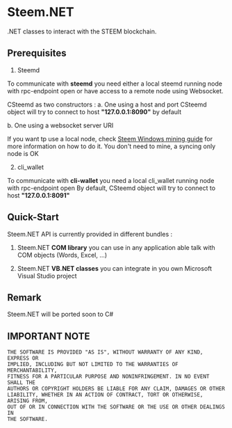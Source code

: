 # Steem.NET

.NET classes to interact with the STEEM blockchain.

## Prerequisites

1. Steemd 

To communicate with **steemd** you need either a local steemd running node with  rpc-endpoint open or have access to a remote node using Websocket.

CSteemd as two constructors :
a. One  using a host and port
   CSteemd object will try to connect to host **"127.0.0.1:8090"** by default
   
b. One using a websocket server URI

If you want tp use a local node, check [Steem Windows mining guide](https://steemit.com/steem/@bitcube/steem-mining-in-microsoft-windows-a-miner-s-guide-part-2) for more information on how to do it.
You don't need to mine, a  syncing only node is OK

2. cli_wallet
 
To communicate with **cli-wallet** you need a local cli_wallet running node with  rpc-endpoint open
By default, CSteemd object will try to connect to host **"127.0.0.1:8091"**

## Quick-Start

Steem.NET API is currently provided in different bundles :

1. Steem.NET **COM library** you can use in any application able talk with COM objects (Words, Excel, ...)

2. Steem.NET **VB.NET classes** you can integrate in you own Microsoft Visual Studio project

## Remark
Steem.NET will be ported soon to C#

## IMPORTANT NOTE

    THE SOFTWARE IS PROVIDED "AS IS", WITHOUT WARRANTY OF ANY KIND, EXPRESS OR
    IMPLIED, INCLUDING BUT NOT LIMITED TO THE WARRANTIES OF MERCHANTABILITY,
    FITNESS FOR A PARTICULAR PURPOSE AND NONINFRINGEMENT. IN NO EVENT SHALL THE
    AUTHORS OR COPYRIGHT HOLDERS BE LIABLE FOR ANY CLAIM, DAMAGES OR OTHER
    LIABILITY, WHETHER IN AN ACTION OF CONTRACT, TORT OR OTHERWISE, ARISING FROM,
    OUT OF OR IN CONNECTION WITH THE SOFTWARE OR THE USE OR OTHER DEALINGS IN
    THE SOFTWARE.
